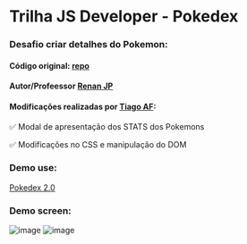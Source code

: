 # Trilha JS Developer - Pokedex

### Desafio criar detalhes do Pokemon:
#### Código original: [repo](https://github.com/digitalinnovationone/js-developer-pokedex)
#### Autor/Profeessor [Renan JP](https://github.com/RenanJPaula)

#### Modificações realizadas por [Tiago AF](https://github.com/tiagoarrfon):
:white_check_mark: Modal de apresentação dos STATS dos Pokemons

:white_check_mark: Modificações no CSS e manipulação do DOM

### Demo use:
[Pokedex 2.0](https://tiagoarrfon.github.io/js-developer-pokedex/)

### Demo screen:
![image](https://user-images.githubusercontent.com/104157123/202914061-77ff8404-5c0b-4e36-96e6-15623a565da1.png)
![image](https://user-images.githubusercontent.com/104157123/202914136-e9517388-9a9b-49fe-a5cd-f1f41d283fc4.png)
